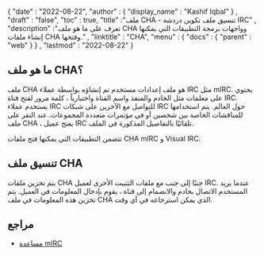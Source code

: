 {
  "date" : "2022-08-22",
  "author" : {
    "display_name" : "Kashif Iqbal"
} ,
  "draft" : "false",
  "toc" : true,
  "title" :"ملف CHA - تنسيق ملف تكوين دردشة IRC" ,
  "description" :"تعرف على ما هو ملف CHA وواجهات برمجة التطبيقات التي يمكنها إنشاء ملفات CHA وفتحها." ,
  "linktitle" : "CHA",
  "menu" : {
    "docs" : {
      "parent" : "web"
}
} ,
  "lastmod" : "2022-08-22"
}

## ما هو ملف CHA؟

ملف CHA هو ملف إعدادات مستخدم تم إنشاؤه بواسطة عملاء IRC مثل mIRC. يحتوي على معلمات مثل الخادم والمنفذ واسم القناة واختيارياً ، كلمة مرور لفتح قناة IRC. يستخدم عملاء IRC للتواصل مع الآخرين على شبكات IRC حول العالم. يتم استخدامها للمناقشات الخاصة بين شخصين أو في مؤتمرات متعددة المجموعات. عند النقر على ملف CHA ، يفتح عميل IRC تلقائيًا بالتفاصيل المذكورة في الملف.

تتضمن التطبيقات التي يمكنها فتح ملفات CHA mIRC و Visual IRC.

## تنسيق ملف CHA

يتم تخزين ملفات CHA جنبًا إلى جنب مع ملفات التثبيت الأخرى لعميل IRC. عندما يريد المستخدم الاتصال بخادم والانضمام إلى قناة ، يقوم بإدخال المعلومات في العميل. يتم تخزين هذه المعلومات في ملف CHA الذي يمكن استرجاعه في أي وقت.

## مراجع

* [مساعدة mIRC](https://www.mirc.com/help/html/index.html؟dcc.html)


